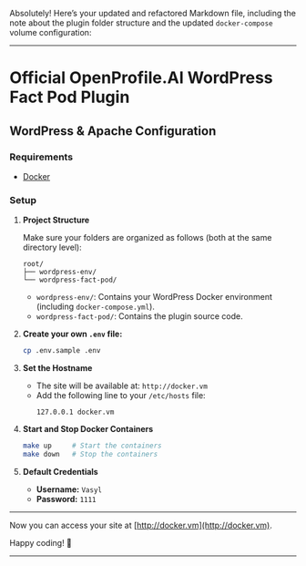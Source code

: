 Absolutely! Here’s your updated and refactored Markdown file, including the note about the plugin folder structure and the updated `docker-compose` volume configuration:

---

# Official OpenProfile.AI WordPress Fact Pod Plugin

## WordPress & Apache Configuration

### Requirements

- [Docker](https://www.docker.com/)

### Setup

1. **Project Structure**

   Make sure your folders are organized as follows (both at the same directory level):

    ```
    root/
    ├── wordpress-env/
    └── wordpress-fact-pod/
    ```

    - `wordpress-env/`: Contains your WordPress Docker environment (including `docker-compose.yml`).
    - `wordpress-fact-pod/`: Contains the plugin source code.

2. **Create your own `.env` file:**

    ```sh
    cp .env.sample .env
    ```

3. **Set the Hostname**

    - The site will be available at: `http://docker.vm`
    - Add the following line to your `/etc/hosts` file:
      ```
      127.0.0.1 docker.vm
      ```

4. **Start and Stop Docker Containers**

    ```sh
    make up     # Start the containers
    make down   # Stop the containers
    ```

5. **Default Credentials**

    - **Username:** `Vasyl`
    - **Password:** `1111`

---

Now you can access your site at [http://docker.vm](http://docker.vm).

Happy coding! 🚀

---